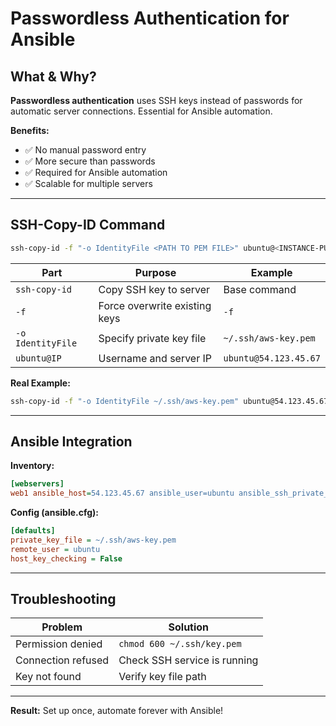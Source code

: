 # Passwordless Authentication for Ansible

## What & Why?

**Passwordless authentication** uses SSH keys instead of passwords for automatic server connections. Essential for Ansible automation.

**Benefits:**

- ✅ No manual password entry
- ✅ More secure than passwords
- ✅ Required for Ansible automation
- ✅ Scalable for multiple servers

---

## SSH-Copy-ID Command

```bash
ssh-copy-id -f "-o IdentityFile <PATH TO PEM FILE>" ubuntu@<INSTANCE-PUBLIC-IP>
```

| Part              | Purpose                       | Example               |
| ----------------- | ----------------------------- | --------------------- |
| `ssh-copy-id`     | Copy SSH key to server        | Base command          |
| `-f`              | Force overwrite existing keys | `-f`                  |
| `-o IdentityFile` | Specify private key file      | `~/.ssh/aws-key.pem`  |
| `ubuntu@IP`       | Username and server IP        | `ubuntu@54.123.45.67` |

**Real Example:**

```bash
ssh-copy-id -f "-o IdentityFile ~/.ssh/aws-key.pem" ubuntu@54.123.45.67
```

---

## Ansible Integration

**Inventory:**

```ini
[webservers]
web1 ansible_host=54.123.45.67 ansible_user=ubuntu ansible_ssh_private_key_file=~/.ssh/aws-key.pem
```

**Config (ansible.cfg):**

```ini
[defaults]
private_key_file = ~/.ssh/aws-key.pem
remote_user = ubuntu
host_key_checking = False
```

---

## Troubleshooting

| Problem            | Solution                     |
| ------------------ | ---------------------------- |
| Permission denied  | `chmod 600 ~/.ssh/key.pem`   |
| Connection refused | Check SSH service is running |
| Key not found      | Verify key file path         |

---

**Result:** Set up once, automate forever with Ansible!
